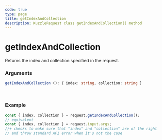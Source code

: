 ```yaml
---
code: true
type: page
title: getIndexAndCollection
description: KuzzleRequest class getIndexAndCollection() method
---
```


# getIndexAndCollection

<SinceBadge version="auto-version" />

Returns the index and collection specified in the request.

### Arguments

```ts
getIndexAndCollection (): { index: string, collection: string }
```

</br>

### Example

```ts
const { index, collection } = request.getIndexAndCollection();
// equivalent
const { index, collection } = request.input.args;
//+ checks to make sure that "index" and "collection" are of the right type
// and throw standard API error when it's not the case
```
